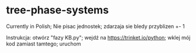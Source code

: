 # tree-phase-systems
Currently in Polish;
Nie pisac jednostek;
zdarzaja sie bledy przyblizen +- 1


Instrukcja:
otwórz "fazy KB.py";
wejdź na https://trinket.io/python;
wklej mój kod zamiast tamtego;
uruchom
